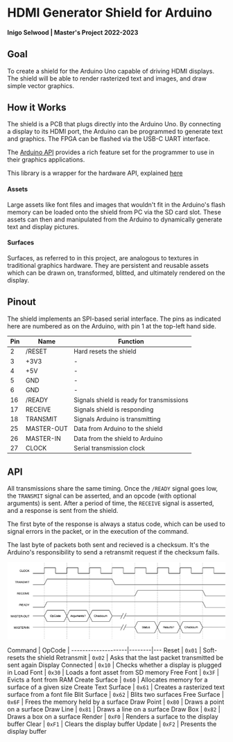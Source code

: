 # HDMI Generator Shield for Arduino

#### Inigo Selwood | Master's Project 2022-2023

## Goal

To create a shield for the Arduino Uno capable of driving HDMI displays. The shield will be able to render rasterized text and images, and draw simple vector graphics.

## How it Works

The shield is a PCB that plugs directly into the Arduino Uno. By connecting a display to its HDMI port, the Arduino can be programmed to generate text and graphics. The FPGA can be flashed via the USB-C UART interface. 

The [Arduino API](arduino/) provides a rich feature set for the programmer to use in their graphics applications.

This library is a wrapper for the hardware API, explained [here](#api)

#### Assets

Large assets like font files and images that wouldn't fit in the Arduino's flash memory can be loaded onto the shield from PC via the SD card slot. These assets can then and manipulated from the Arduino to dynamically generate text and display pictures.

#### Surfaces

Surfaces, as referred to in this project, are analogous to textures in traditional graphics hardware. They are persistent and reusable assets which can be drawn on, transformed, blitted, and ultimately rendered on the display.

## Pinout

The shield implements an SPI-based serial interface. The pins as indicated here are numbered as on the Arduino, with pin 1 at the top-left hand side.

Pin | Name       | Function
----|------------|---
2   | /RESET     | Hard resets the shield
3   | +3V3       | -
4   | +5V        | -
5   | GND        | -
6   | GND        | -
16  | /READY     | Signals shield is ready for transmissions
17  | RECEIVE    | Signals shield is responding
18  | TRANSMIT   | Signals Arduino is transmitting
25  | MASTER-OUT | Data from Arduino to the shield
26  | MASTER-IN  | Data from the shield to Arduino
27  | CLOCK      | Serial transmission clock

## API

All transmissions share the same timing. Once the `/READY` signal goes low, the `TRANSMIT` signal can be asserted, and an opcode (with optional arguments) is sent. After a period of time, the `RECEIVE` signal is asserted, and a response is sent from the shield.

The first byte of the response is always a status code, which can be used to signal errors in the packet, or in the execution of the command. 

The last byte of packets both sent and recieved is a checksum. It's the Arduino's responsibility to send a retransmit request if the checksum fails. 

![Timing Diagram](assets/timing-diagram.png)

Command             | OpCode |
--------------------|--------|---
Reset               | `0x01` | Soft-resets the shield
Retransmit          | `0x02` | Asks that the last packet transmitted be sent again
Display Connected   | `0x10` | Checks whether a display is plugged in
Load Font           | `0x30` | Loads a font asset from SD memory
Free Font           | `0x3F` | Evicts a font from RAM
Create Surface      | `0x60` | Allocates memory for a surface of a given size
Create Text Surface | `0x61` | Creates a rasterized text surface from a font file
Blit Surface        | `0x62` | Blits two surfaces
Free Surface        | `0x6F` | Frees the memory held by a surface
Draw Point          | `0x80` | Draws a point on a surface
Draw Line           | `0x81` | Draws a line on a surface
Draw Box            | `0x82` | Draws a box on a surface
Render              | `0xF0` | Renders a surface to the display buffer
Clear               | `0xF1` | Clears the display buffer
Update              | `0xF2` | Presents the display buffer